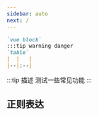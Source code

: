 ```yaml
---
sidebar: auto
next: /
---
```


```markdown
`vue block`
:::tip warning danger
`table`
|  |   |  
|--|:--|
```

:::tip  描述
测试一些常见功能
:::

## 正则表达

<Regexp />

<Comments />